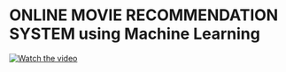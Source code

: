 # ONLINE MOVIE RECOMMENDATION SYSTEM using Machine Learning

[![Watch the video](https://img.youtube.com/vi/T-D1KVIuvjA/maxresdefault.jpg)](https://www.youtube.com/watch?v=qtteVVHNQ5I)
